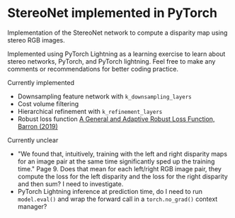 # StereoNet implemented in PyTorch

Implementation of the StereoNet network to compute a disparity map using stereo RGB images.

Implemented using PyTorch Lightning as a learning exercise to learn about stereo networks, PyTorch, and PyTorch lightning.  Feel free to make any comments or recommendations for better coding practice.

Currently implemented

* Downsampling feature network with `k_downsampling_layers`
* Cost volume filtering
* Hierarchical refinement with `k_refinement_layers`
* Robust loss function [A General and Adaptive Robust Loss Function, Barron (2019)](https://arxiv.org/abs/1701.03077)

Currently unclear

* "We found that, intuitively, training with the left and right disparity maps for an image pair at the same time significantly sped up the training time." Page 9.  Does that mean for each left/right RGB image pair, they compute the loss for the left disparity and the loss for the right disparity and then sum?  I need to investigate.
* PyTorch Lightning inference at prediction time, do I need to run `model.eval()` and wrap the forward call in a `torch.no_grad()` context manager?